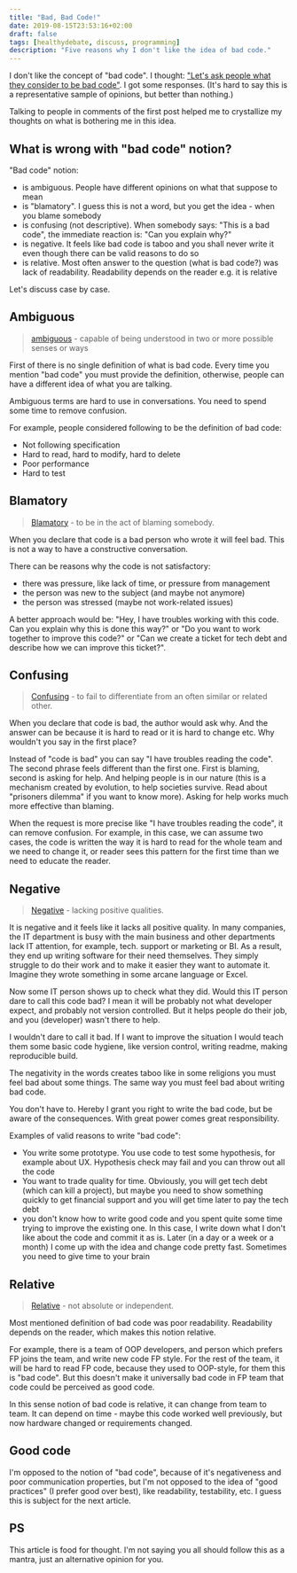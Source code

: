 ```yaml
---
title: "Bad, Bad Code!"
date: 2019-08-15T23:53:16+02:00
draft: false
tags: [healthydebate, discuss, programming]
description: "Five reasons why I don't like the idea of bad code."
---
```


I don't like the concept of "bad code". I thought: ["Let's ask people what they consider to be bad code"](https://dev.to/stereobooster/what-is-bad-code-ndj). I got some responses. (It's hard to say this is a representative sample of opinions, but better than nothing.)

Talking to people in comments of the first post helped me to crystallize my thoughts on what is bothering me in this idea.



## What is wrong with "bad code" notion?

"Bad code" notion:

- is ambiguous. People have different opinions on what that suppose to mean
- is "blamatory". I guess this is not a word, but you get the idea - when you blame somebody
- is confusing (not descriptive). When somebody says: "This is a bad code", the immediate reaction is: "Can you explain why?"
- is negative. It feels like bad code is taboo and you shall never write it even though there can be valid reasons to do so
- is relative. Most often answer to the question (what is bad code?) was lack of readability. Readability depends on the reader e.g. it is relative

Let's discuss case by case.

## Ambiguous

> [ambiguous](https://www.merriam-webster.com/dictionary/ambiguous) - capable of being understood in two or more possible senses or ways

First of there is no single definition of what is bad code. Every time you mention "bad code" you must provide the definition, otherwise, people can have a different idea of what you are talking.

Ambiguous terms are hard to use in conversations. You need to spend some time to remove confusion.

For example, people considered following to be the definition of bad code:

- Not following specification
- Hard to read, hard to modify, hard to delete
- Poor performance
- Hard to test

## Blamatory

> [Blamatory](https://www.urbandictionary.com/define.php?term=Blamatory) - to be in the act of blaming somebody.

When you declare that code is a bad person who wrote it will feel bad. This is not a way to have a constructive conversation.

There can be reasons why the code is not satisfactory:

- there was pressure, like lack of time, or pressure from management
- the person was new to the subject (and maybe not anymore)
- the person was stressed (maybe not work-related issues)

A better approach would be: "Hey, I have troubles working with this code. Can you explain why this is done this way?" or "Do you want to work together to improve this code?" or "Can we create a ticket for tech debt and describe how we can improve this ticket?".

## Confusing

> [Сonfusing](https://www.merriam-webster.com/dictionary/confusing) - to fail to differentiate from an often similar or related other.

When you declare that code is bad, the author would ask why. And the answer can be because it is hard to read or it is hard to change etc. Why wouldn't you say in the first place?

Instead of "code is bad" you can say "I have troubles reading the code". The second phrase feels different than the first one. First is blaming, second is asking for help. And helping people is in our nature (this is a mechanism created by evolution, to help societies survive. Read about "prisoners dilemma" if you want to know more). Asking for help works much more effective than blaming.

When the request is more precise like "I have troubles reading the code", it can remove confusion. For example, in this case, we can assume two cases, the code is written the way it is hard to read for the whole team and we need to change it, or reader sees this pattern for the first time than we need to educate the reader.

## Negative

> [Negative](https://www.merriam-webster.com/dictionary/negative) - lacking positive qualities.

It is negative and it feels like it lacks all positive quality. In many companies, the IT department is busy with the main business and other departments lack IT attention, for example, tech. support or marketing or BI. As a result, they end up writing software for their need themselves. They simply struggle to do their work and to make it easier they want to automate it. Imagine they wrote something in some arcane language or Excel.

Now some IT person shows up to check what they did. Would this IT person dare to call this code bad? I mean it will be probably not what developer expect, and probably not version controlled. But it helps people do their job, and you (developer) wasn't there to help.

I wouldn't dare to call it bad. If I want to improve the situation I would teach them some basic code hygiene, like version control, writing readme, making reproducible build.

The negativity in the words creates taboo like in some religions you must feel bad about some things. The same way you must feel bad about writing bad code.

You don't have to. Hereby I grant you right to write the bad code, but be aware of the consequences. With great power comes great responsibility.

Examples of valid reasons to write "bad code":

- You write some prototype. You use code to test some hypothesis, for example about UX. Hypothesis check may fail and you can throw out all the code
- You want to trade quality for time. Obviously, you will get tech debt (which can kill a project), but maybe you need to show something quickly to get financial support and you will get time later to pay the tech debt
- you don't know how to write good code and you spent quite some time trying to improve the existing one. In this case, I write down what I don't like about the code and commit it as is. Later (in a day or a week or a month) I come up with the idea and change code pretty fast. Sometimes you need to give time to your brain

## Relative

> [Relative](https://www.merriam-webster.com/dictionary/relative) - not absolute or independent.

Most mentioned definition of bad code was poor readability. Readability depends on the reader, which makes this notion relative.

For example, there is a team of OOP developers, and person which prefers FP joins the team, and write new code FP style. For the rest of the team, it will be hard to read FP code, because they used to OOP-style, for them this is "bad code". But this doesn't make it universally bad code in FP team that code could be perceived as good code.

In this sense notion of bad code is relative, it can change from team to team. It can depend on time - maybe this code worked well previously, but now hardware changed or requirements changed.

## Good code

I'm opposed to the notion of "bad code", because of it's negativeness and poor communication properties, but I'm not opposed to the idea of "good practices" (I prefer good over best), like readability, testability, etc. I guess this is subject for the next article.

## PS

This article is food for thought. I'm not saying you all should follow this as a mantra, just an alternative opinion for you.
